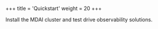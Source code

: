 +++
title = 'Quickstart'
weight = 20
+++

Install the MDAI cluster and test drive observability solutions.
